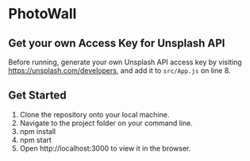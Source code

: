 # PhotoWall

## Get your own Access Key for Unsplash API

Before running, generate your own Unsplash API access key by visiting https://unsplash.com/developers, 
and add it to `src/App.js` on line 8. 

## Get Started

1. Clone the repository onto your local machine. 
2. Navigate to the project folder on your command line.
3. npm install
4. npm start
5. Open http://localhost:3000 to view it in the browser.


